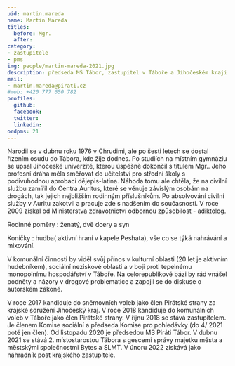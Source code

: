 ```yaml
---
uid: martin.mareda
name: Martin Mareda
titles:
  before: Mgr.
  after:
category:
- zastupitele
- pms
img: people/martin-mareda-2021.jpg
description: předseda MS Tábor, zastupitel v Táboře a Jihočeském kraji
mail:
- martin.mareda@pirati.cz
#mob: +420 777 650 782
profiles:
  github:
  facebook:				
  twitter:
  linkedin:
ordpms: 21 
---
```


Narodil se v dubnu roku 1976 v Chrudimi, ale po šesti letech se dostal řízením osudu do Tábora, kde žije dodnes. Po studiích na místním gymnáziu se upsal Jihočeské univerzitě, kterou úspěšně dokončil s titulem Mgr.. Jeho profesní dráha měla směřovat do učitelství pro střední školy s podivuhodnou aprobací dějepis-latina. Náhoda tomu ale chtěla, že na civilní službu zamířil do Centra Auritus, které se věnuje závislým osobám na drogách, tak jejich nejbližším rodinným příslušníkům. Po absolvování civilní služby v Auritu zakotvil a pracuje zde s nadšením do současnosti. V roce 2009 získal od Ministerstva zdravotnictví odbornou způsobilost - adiktolog.

Rodinné poměry : ženatý, dvě dcery a syn

Koníčky : hudba( aktivní hraní v kapele Peshata), vše co se týká nahrávání a mixování.

V komunální činnosti by viděl svůj přínos v kulturní oblasti (20 let je aktivním hudebníkem), sociální neziskové oblasti a v boji proti tepelnému monopolnímu hospodářství v Táboře. Na celorepublikové bázi by rád vnášel podněty a názory v drogové problematice a zapojil se do diskuse o autorském zákoně.

V roce 2017 kandiduje do sněmovních voleb jako člen Pirátské strany za krajské sdružení Jihočeský kraj.
V roce 2018 kandiduje do komunálních voleb v Táboře jako člen Pirátské strany. V říjnu 2018 se stává zastupitelem. Je členem Komise sociální a předseda Komise pro pohledávky (do 4/ 2021 poté jen člen). Od listopadu 2020 je předsedou MS Piráti Tábor.
V dubnu 2021 se stává 2. místostarostou Tábora s gescemi správy majetku města a městskými společnostmi Bytes a SLMT.
V únoru 2022 získává jako náhradník post krajského zastupitele.

